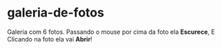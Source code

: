 # galeria-de-fotos
 Galeria com 6 fotos. Passando o mouse por cima da foto ela **Escurece**, E Clicando na foto ela vai **Abrir**!
